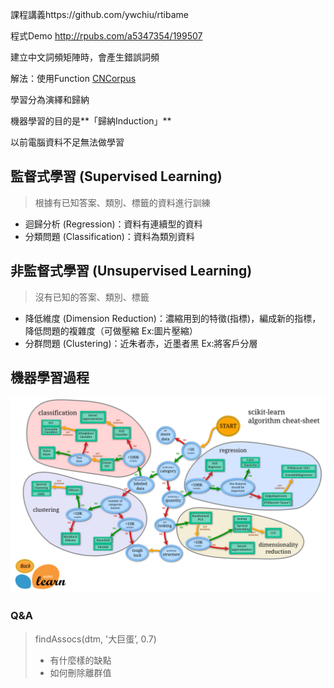 課程講義https://github.com/ywchiu/rtibame

程式Demo  http://rpubs.com/a5347354/199507

建立中文詞頻矩陣時，會產生錯誤詞頻

解法：使用Function [CNCorpus](https://raw.githubusercontent.com/a5347354/BigData_Analysis/master/Demo20160731/CNCorpus.R)

學習分為演繹和歸納

機器學習的目的是**「歸納Induction」**

以前電腦資料不足無法做學習

## 監督式學習 (Supervised Learning)

> 根據有已知答案、類別、標籤的資料進行訓練
   - 迴歸分析 (Regression)：資料有連續型的資料
   - 分類問題 (Classification)：資料為類別資料

## 非監督式學習 (Unsupervised Learning)
> 沒有已知的答案、類別、標籤
   - 降低維度 (Dimension Reduction)：濃縮用到的特徵(指標)，編成新的指標，降低問題的複雜度（可做壓縮 Ex:圖片壓縮）
   - 分群問題 (Clustering)：近朱者赤，近墨者黑 Ex:將客戶分層

## 機器學習過程
   !["機器學習過程"](ml_map.png "機器學習過程")

### Q&A
> findAssocs(dtm, '大巨蛋’, 0.7)
> * 有什麼樣的缺點
> * 如何刪除離群值
